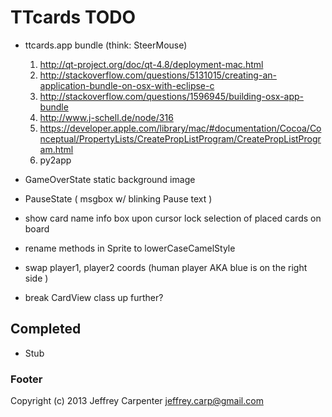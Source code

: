 # TTcards TODO

* ttcards.app bundle (think: SteerMouse)
    1. http://qt-project.org/doc/qt-4.8/deployment-mac.html
    2. http://stackoverflow.com/questions/5131015/creating-an-application-bundle-on-osx-with-eclipse-c
    3. http://stackoverflow.com/questions/1596945/building-osx-app-bundle
    4. http://www.j-schell.de/node/316
    5. https://developer.apple.com/library/mac/#documentation/Cocoa/Conceptual/PropertyLists/CreatePropListProgram/CreatePropListProgram.html
    6. py2app

* GameOverState static background image
* PauseState ( msgbox w/ blinking Pause text )
* show card name info box upon cursor lock selection of placed cards on board
* rename methods in Sprite to lowerCaseCamelStyle
* swap player1, player2 coords (human player AKA blue is on the right side )
* break CardView class up further?

## Completed

* Stub

### Footer

Copyright (c) 2013 Jeffrey Carpenter <jeffrey.carp@gmail.com>
